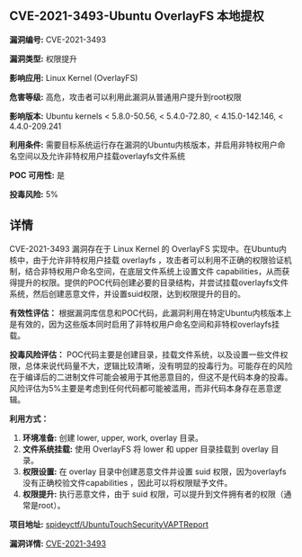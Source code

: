 ## CVE-2021-3493-Ubuntu OverlayFS 本地提权

**漏洞编号:** CVE-2021-3493

**漏洞类型:** 权限提升

**影响应用:** Linux Kernel (OverlayFS)

**危害等级:** 高危，攻击者可以利用此漏洞从普通用户提升到root权限

**影响版本:** Ubuntu kernels < 5.8.0-50.56, < 5.4.0-72.80, < 4.15.0-142.146, < 4.4.0-209.241

**利用条件:** 需要目标系统运行存在漏洞的Ubuntu内核版本，并启用非特权用户命名空间以及允许非特权用户挂载overlayfs文件系统

**POC 可用性:** 是

**投毒风险:** 5%

## 详情

CVE-2021-3493 漏洞存在于 Linux Kernel 的 OverlayFS 实现中。在Ubuntu内核中，由于允许非特权用户挂载 overlayfs ，攻击者可以利用不正确的权限验证机制，结合非特权用户命名空间，在底层文件系统上设置文件 capabilities，从而获得提升的权限。提供的POC代码创建必要的目录结构，并尝试挂载overlayfs文件系统，然后创建恶意文件，并设置suid权限，达到权限提升的目的。

**有效性评估：**
根据漏洞库信息和POC代码，此漏洞利用在特定Ubuntu内核版本上是有效的，因为这些版本同时启用了非特权用户命名空间和非特权overlayfs挂载。

**投毒风险评估：**
POC代码主要是创建目录，挂载文件系统，以及设置一些文件权限，总体来说代码量不大，逻辑比较清晰，没有明显的投毒行为。可能存在的风险在于编译后的二进制文件可能会被用于其他恶意目的，但这不是代码本身的投毒。风险评估为5%主要是考虑到任何代码都可能被滥用，而非代码本身存在恶意逻辑。

**利用方式：**
1.  **环境准备:** 创建 lower, upper, work, overlay 目录。
2.  **文件系统挂载:** 使用 OverlayFS 将 lower 和 upper 目录挂载到 overlay 目录。
3.  **权限设置:** 在 overlay 目录中创建恶意文件并设置 suid 权限，因为overlayfs 没有正确校验文件capabilities ，因此可以将权限赋予文件。
4.  **权限提升:** 执行恶意文件，由于 suid 权限，可以提升到文件拥有者的权限（通常是root）。

**项目地址:** [spideyctf/UbuntuTouchSecurityVAPTReport](https://github.com/spideyctf/UbuntuTouchSecurityVAPTReport)

**漏洞详情:** [CVE-2021-3493](https://nvd.nist.gov/vuln/detail/CVE-2021-3493)